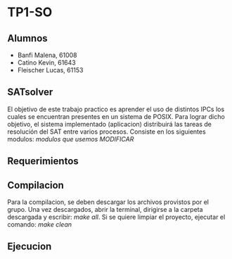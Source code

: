 # TP1-SO

## Alumnos
- Banfi Malena, 61008
- Catino Kevin, 61643
- Fleischer Lucas, 61153


## SATsolver
El objetivo de este trabajo practico es aprender el uso de distintos IPCs los cuales se encuentran presentes en un sistema de POSIX. Para lograr dicho objetivo, el sistema implementado (aplicacion) distribuirá las tareas de resolución del SAT entre varios procesos. Consiste en los siguientes modulos:
*modulos que usemos MODIFICAR*

## Requerimientos


## Compilacion
Para la compilacion, se deben descargar los archivos provistos por el grupo. Una vez descargados, abrir la terminal, dirigirse a la carpeta descargada y escribir: *make all*. Si se quiere limpiar el proyecto, ejecutar el comando: *make clean*

## Ejecucion
